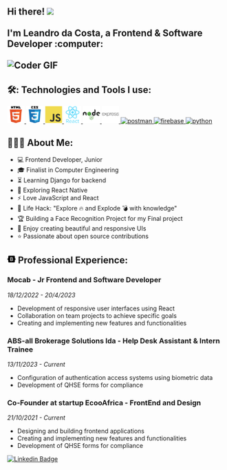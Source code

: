 <h2 align="left">
 <abc>
  <br>Hi there! <img src="https://user-images.githubusercontent.com/42378118/110234147-e3259600-7f4e-11eb-95be-0c4047144dea.gif" width="30"><br>
  <br> I'm Leandro da Costa, a Frontend & Software  Developer :computer:<br>
  <br>
    <img src="https://media.giphy.com/media/SWoSkN6DxTszqIKEqv/giphy.gif" alt="Coder GIF" width="500">
 </abc>
</h2> 
<h2 align="left">🛠️: Technologies and Tools I use:</h2>
<p align="left">
    <a href="https://www.w3.org/html/" target="_blank"> <img src="https://raw.githubusercontent.com/devicons/devicon/master/icons/html5/html5-original-wordmark.svg" alt="html5" width="40" height="40"/> </a>
    <a href="https://www.w3schools.com/css/" target="_blank"> <img src="https://raw.githubusercontent.com/devicons/devicon/master/icons/css3/css3-original-wordmark.svg" alt="css3" width="40" height="40"/> </a>
    <a href="https://developer.mozilla.org/en-US/docs/Web/JavaScript" target="_blank"> <img src="https://raw.githubusercontent.com/devicons/devicon/master/icons/javascript/javascript-original.svg" alt="javascript" width="40" height="40"/> </a>
    <a href="https://reactjs.org/" target="_blank"> <img src="https://raw.githubusercontent.com/devicons/devicon/master/icons/react/react-original-wordmark.svg" alt="react" width="40" height="40"/> </a>
    <a href="https://nodejs.org" target="_blank"> <img src="https://raw.githubusercontent.com/devicons/devicon/master/icons/nodejs/nodejs-original-wordmark.svg" alt="nodejs" width="40" height="40"/> </a>
    <a href="https://expressjs.com" target="_blank"> <img src="https://raw.githubusercontent.com/devicons/devicon/master/icons/express/express-original-wordmark.svg" alt="express" width="40" height="40"/> </a>
    <a href="https://www.postman.com/" target="_blank"> <img src="https://www.vectorlogo.zone/logos/getpostman/getpostman-icon.svg" alt="postman" width="40" height="40"/> </a>
    <a href="https://firebase.google.com/" target="_blank"> <img src="https://www.vectorlogo.zone/logos/firebase/firebase-icon.svg" alt="firebase" width="40" height="40"/> </a>
    <a href="https://www.python.org/" target="_blank"> <img src="https://www.vectorlogo.zone/logos/python/python-icon.svg" alt="python" width="40" height="40"/> </a>
</p>

<h2 align="left">👨🏻‍💻 About Me:</h2>

- :computer: Frontend Developer, Junior
- :mortar_board: Finalist in Computer Engineering
- :hourglass_flowing_sand: Learning Django for backend
- :iphone: Exploring React Native
- :zap: Love JavaScript and React
- :dart: Life Hack: "Explore :fire: and Explode :bomb: with knowledge"
- :trophy: Building a Face Recognition Project for my Final project 
- :art: Enjoy creating beautiful and responsive UIs
- :star: Passionate about open source contributions<br>

<h2 align="left">
  <img src="https://raw.githubusercontent.com/devicons/devicon/master/icons/bootstrap/bootstrap-plain.svg" alt="briefcase" width="20"> Professional Experience:
</h2>

### Mocab - Jr Frontend and Software Developer
*18/12/2022 - 20/4/2023*

- Development of responsive user interfaces using React
- Collaboration on team projects to achieve specific goals
- Creating and implementing new features and functionalities

### ABS-all Brokerage Solutions lda - Help Desk Assistant & Intern Trainee
*13/11/2023 - Current*

- Configuration of authentication access systems using biometric data
- Development of QHSE forms for compliance

### Co-Founder at startup EcooAfrica - FrontEnd and Design 
*21/10/2021 - Current*

- Designing and building frontend applications
- Creating and implementing new features and functionalities
- Development of QHSE forms for compliance


[![Linkedin Badge](https://img.shields.io/badge/-leandro--da--costa-blue?style=flat-square&logo=Linkedin&logoColor=white&link=https://www.linkedin.com/in/leandro-da-costa-43005b23a)](https://www.linkedin.com/in/leandro-da-costa-43005b23a)
